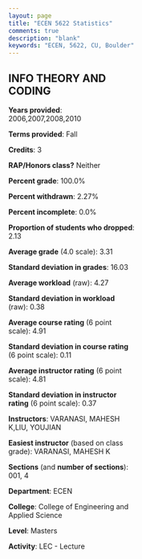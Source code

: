 ```yaml
---
layout: page
title: "ECEN 5622 Statistics"
comments: true
description: "blank"
keywords: "ECEN, 5622, CU, Boulder"
--- 
```

<head>
<script src="https://ajax.googleapis.com/ajax/libs/jquery/2.1.3/jquery.min.js"></script>
<script src="https://dl.dropboxusercontent.com/s/pc42nxpaw1ea4o9/highcharts.js?dl=0"></script>
<!-- <script src="../assets/js/highcharts.js"></script> -->
<style type="text/css">@font-face {
	font-family: "Bebas Neue";
	src: url(https://www.filehosting.org/file/details/544349/BebasNeue%20Regular.otf) format("opentype");
	}
	h1.Bebas { 
		font-family: "Bebas Neue", Verdana, Tahoma;
	}
</style>
</head>
<body>
	<div id="container" style="float: right; width: 45%; height: 88%; margin-left: 2.5%; margin-right: 2.5%;"></div>
	<script language="JavaScript">
		$(document).ready(function() {
		var chart = {type: 'column'};
		var title = {text: 'Grade Distribution'};
		var xAxis = {categories: ['A','B','C','D','F'],crosshair: true};
		var yAxis = {min: 0,title: {text: 'Percentage'}};
		var tooltip = {headerFormat: '<center><b><span style="font-size:20px">{point.key}</span></b></center>',
		               pointFormat: '<td style="padding:0"><b>{point.y:.1f}%</b></td>',
		               footerFormat: '</table>',shared: true,useHTML: true};
		var plotOptions = {column: {pointPadding: 0.0,borderWidth: 0}};  
		var credits = {enabled: false};var series= [{name: 'Percent',data: [41.3,50.0,8.7,0.0,0.0,]}];
		var json = {};
		json.chart = chart;
		json.title = title;
		json.tooltip = tooltip;
		json.xAxis = xAxis;
		json.yAxis = yAxis;  
		json.series = series;
		json.plotOptions = plotOptions;  
		json.credits = credits;
		$('#container').highcharts(json);
	});
	</script>
</body>
			   
## INFO THEORY AND CODING

**Years provided**: 2006,2007,2008,2010

**Terms provided**: Fall

**Credits**: 3

**RAP/Honors class?** Neither

**Percent grade**: 100.0%

**Percent withdrawn**: 2.27%

**Percent incomplete**: 0.0%

**Proportion of students who dropped**: 2.13

**Average grade** (4.0 scale): 3.31

**Standard deviation in grades**: 16.03

**Average workload** (raw): 4.27

**Standard deviation in workload** (raw): 0.38

**Average course rating** (6 point scale): 4.91

**Standard deviation in course rating** (6 point scale): 0.11

**Average instructor rating** (6 point scale): 4.81

**Standard deviation in instructor rating** (6 point scale): 0.37

**Instructors**: VARANASI, MAHESH K,LIU, YOUJIAN

**Easiest instructor** (based on class grade): VARANASI, MAHESH K

**Sections** (and **number of sections**): 001, 4

**Department**: ECEN

**College**: College of Engineering and Applied Science

**Level**: Masters

**Activity**: LEC - Lecture